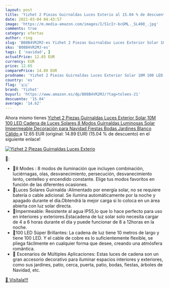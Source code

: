 ```yaml
---
layout: post
title: 'Yizhet 2 Piezas Guirnaldas Luces Exterio al 15.04 % de descuento'
date: 2021-03-04 04:43:57
image: 'https://m.media-amazon.com/images/I/51cIr-bcGML._SL400_.jpg'
comments: true
category: ofertas
author: ring
slug: 'B08B4VR2MJ-es Yizhet 2 Piezas Guirnaldas Luces Exterior Solar 10M 100...'
sku: 'B08B4VR2MJ-es'
tags: [ 'navidad', ]
actualPrice: 12.65 EUR
currency: EUR
price: 12.65
comparePrice: 14.89 EUR
prodname: 'Yizhet 2 Piezas Guirnaldas Luces Exterior Solar 10M 100 LED Cadena de Luces Solares 8 Modos Guirnaldas Luminosas Solar Impermeable Decoración para Navidad  Fiestas  Bodas  Jardines Blanco Cálido '
country: 'es'
flag: '🇪🇸'
brand: 'Yizhet'
buyurl: 'https://www.amazon.es/dp/B08B4VR2MJ/?tag=tolees-21'
descuento: '15.04'
average: '14.62'
---
```


Ahora mismo tienes [Yizhet 2 Piezas Guirnaldas Luces Exterior Solar 10M 100 LED Cadena de Luces Solares 8 Modos Guirnaldas Luminosas Solar Impermeable Decoración para Navidad  Fiestas  Bodas  Jardines Blanco Cálido ](https://www.amazon.es/dp/B08B4VR2MJ/?tag=tolees-21) a 12.65 EUR (original: 14.89 EUR) (15.04 %  de descuento) en el siguiente enlace!

[![Yizhet 2 Piezas Guirnaldas Luces Exterio](https://m.media-amazon.com/images/I/51cIr-bcGML._SL400_.jpg)](https://www.amazon.es/dp/B08B4VR2MJ/?tag=tolees-21)

🔎:

- 🎄8 Modes : 8 modos de iluminación que incluyen combinación, luciérnagas, olas, desvanecimiento, persecución, desvanecimiento lento, centelleo y encendido constante. Elige tus modos favoritos en función de las diferentes ocasiones.
- 🎄Luces Solares Guirnalda :Alimentado por energía solar, no se requiere batería o cable adicional. Se ilumina automáticamente por la noche y apagado durante el día.Obtendrá la mejor carga si lo coloca en un área abierta con luz solar directa.
- 🎄Impermeable: Resistente al agua IP55,lo que lo hace perfecto para uso en interiores y exteriores.Estacadena de luz solar solo necesita cargar de 4 a 6 horas durante el día y puede funcionar de 8 a 12horas en la noche.
- 🎄100 LED Súper Brillantes: La cadena de luz tiene 10 metros de largo y tiene 100 LED. Y el cable de cobre es lo suficientemente flexible, se pliega fácilmente en cualquier forma que desee, creando una atmósfera romántica.
- 🎄 Escenarios de Múltiples Aplicaciones: Estas luces de cadena son un gran accesorio decorativo para iluminar espacios interiores y exteriores, como sus jardines, patio, cerca, puerta, patio, bodas, fiestas, árboles de Navidad, etc.

[🛒 Visítala!!!](https://www.amazon.es/dp/B08B4VR2MJ/?tag=tolees-21)
